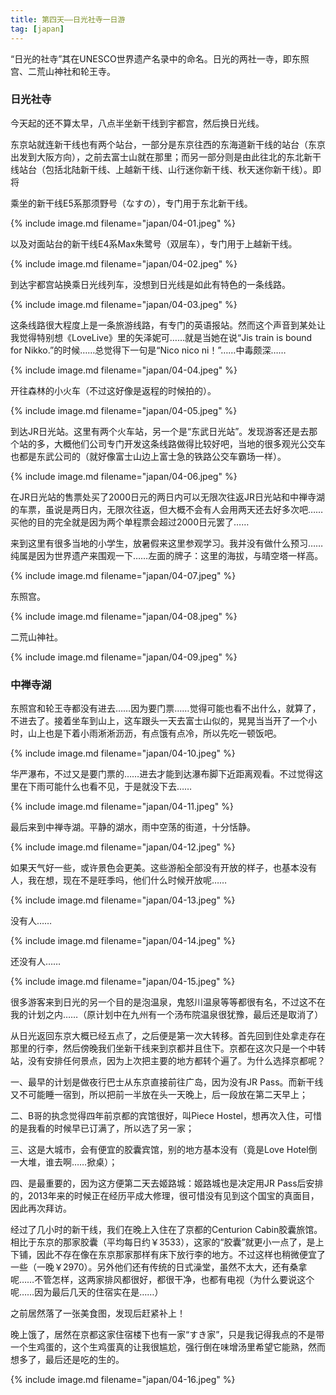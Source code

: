 ```yaml
---
title: 第四天——日光社寺一日游
tag: [japan]
---
```


“日光的社寺”其在UNESCO世界遗产名录中的命名。日光的两社一寺，即东照宫、二荒山神社和轮王寺。

### 日光社寺

今天起的还不算太早，八点半坐新干线到宇都宫，然后换日光线。

东京站就连新干线也有两个站台，一部分是东京往西的东海道新干线的站台（东京出发到大阪方向），之前去富士山就在那里；而另一部分则是由此往北的东北新干线站台（包括北陆新干线、上越新干线、山行迷你新干线、秋天迷你新干线）。即将

乘坐的新干线E5系那须野号（なすの），专门用于东北新干线。

{% include image.md filename="japan/04-01.jpeg" %}

以及对面站台的新干线E4系Max朱鹭号（双层车），专门用于上越新干线。

{% include image.md filename="japan/04-02.jpeg" %}

到达宇都宫站换乘日光线列车，没想到日光线是如此有特色的一条线路。

{% include image.md filename="japan/04-03.jpeg" %}

这条线路很大程度上是一条旅游线路，有专门的英语报站。然而这个声音到某处让我觉得特别想《LoveLive》里的矢泽妮可……就是当她在说“Jis train is bound for Nikko.”的时候……总觉得下一句是“Nico nico ni！”……中毒颇深……

{% include image.md filename="japan/04-04.jpeg" %}

开往森林的小火车（不过这好像是返程的时候拍的）。

{% include image.md filename="japan/04-05.jpeg" %}

到达JR日光站。这里有两个火车站，另一个是“东武日光站”。发现游客还是去那个站的多，大概他们公司专门开发这条线路做得比较好吧，当地的很多观光公交车也都是东武公司的（就好像富士山边上富士急的铁路公交车霸场一样）。

{% include image.md filename="japan/04-06.jpeg" %}

在JR日光站的售票处买了2000日元的两日内可以无限次往返JR日光站和中禅寺湖的车票，虽说是两日内，无限次往返，但大概不会有人会用两天还去好多次吧……买他的目的完全就是因为两个单程票会超过2000日元罢了……

来到这里有很多当地的小学生，放暑假来这里参观学习。我并没有做什么预习……纯属是因为世界遗产来围观一下……左面的牌子：这里的海拔，与晴空塔一样高。

{% include image.md filename="japan/04-07.jpeg" %}

东照宫。

{% include image.md filename="japan/04-08.jpeg" %}

二荒山神社。

{% include image.md filename="japan/04-09.jpeg" %}

### 中禅寺湖

东照宫和轮王寺都没有进去……因为要门票……觉得可能也看不出什么，就算了，不进去了。接着坐车到山上，这车跟头一天去富士山似的，晃晃当当开了一个小时，山上也是下着小雨淅淅沥沥，有点饿有点冷，所以先吃一顿饭吧。

{% include image.md filename="japan/04-10.jpeg" %}

华严瀑布，不过又是要门票的……进去才能到达瀑布脚下近距离观看。不过觉得这里在下雨可能什么也看不见，于是就没下去……

{% include image.md filename="japan/04-11.jpeg" %}

最后来到中禅寺湖。平静的湖水，雨中空荡的街道，十分恬静。

{% include image.md filename="japan/04-12.jpeg" %}

如果天气好一些，或许景色会更美。这些游船全部没有开放的样子，也基本没有人，我在想，现在不是旺季吗，他们什么时候开放呢……

{% include image.md filename="japan/04-13.jpeg" %}

没有人……

{% include image.md filename="japan/04-14.jpeg" %}

还没有人……

{% include image.md filename="japan/04-15.jpeg" %}

很多游客来到日光的另一个目的是泡温泉，鬼怒川温泉等等都很有名，不过这不在我的计划之内……（原计划中在九州有一个汤布院温泉很犹豫，最后还是取消了）

从日光返回东京大概已经五点了，之后便是第一次大转移。首先回到住处拿走存在那里的行李，然后傍晚我们坐新干线来到京都并且住下。京都在这次只是一个中转站，没有安排任何景点，因为上次把主要的地方都转个遍了。为什么选择京都呢？

一、最早的计划是做夜行巴士从东京直接前往广岛，因为没有JR Pass。而新干线又不可能睡一宿到，所以把前一半放在头一天晚上，后一段放在第二天早上；

二、B哥的执念觉得四年前京都的宾馆很好，叫Piece Hostel，想再次入住，可惜的是我看的时候早已订满了，所以选了另一家；

三、这是大城市，会有便宜的胶囊宾馆，别的地方基本没有（竟是Love Hotel倒一大堆，谁去啊……掀桌）；

四、是最重要的，因为这方便第二天去姬路城：姬路城也是决定用JR Pass后安排的，2013年来的时候正在经历平成大修理，很可惜没有见到这个国宝的真面目，因此再次拜访。

经过了几小时的新干线，我们在晚上入住在了京都的Centurion Cabin胶囊旅馆。相比于东京的那家胶囊（平均每日约￥3533），这家的“胶囊”就更小一点了，是上下铺，因此不存在像在东京那家那样有床下放行李的地方。不过这样也稍微便宜了一些（一晚￥2970）。另外他们还有传统的日式澡堂，虽然不太大，还有桑拿呢……不管怎样，这两家排风都很好，都很干净，也都有电视（为什么要说这个呢……因为最后几天的住宿实在是……）

之前居然落了一张美食图，发现后赶紧补上！

晚上饿了，居然在京都这家住宿楼下也有一家“すき家”，只是我记得我点的不是带一个生鸡蛋的，这个生鸡蛋真的让我很尴尬，强行倒在味增汤里希望它能熟，然而想多了，最后还是吃的生的。

{% include image.md filename="japan/04-16.jpeg" %}

